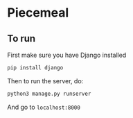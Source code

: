 # Piecemeal
## To run
First make sure you have Django installed
```sh
pip install django
```
Then to run the server, do:
```sh
python3 manage.py runserver
```
And go to `localhost:8000`